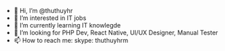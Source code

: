 - 👋 Hi, I’m @thuthuyhr
- 👀 I’m interested in IT jobs
- 🌱 I’m currently learning IT knowlegde
- 💞️ I’m looking for PHP Dev, React Native, UI/UX Designer, Manual Tester
- 📫 How to reach me: skype: thuthuyhrm

<!---
thuthuyhr/thuthuyhr is a ✨ special ✨ repository because its `README.md` (this file) appears on your GitHub profile.
You can click the Preview link to take a look at your changes.
--->

